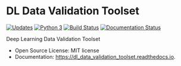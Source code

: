 # DL Data Validation Toolset


[![Updates](https://pyup.io/repos/github/HEP-DL/dl_data_validation_toolset/shield.svg)](https://pyup.io/repos/github/HEP-DL/dl_data_validation_toolset/)
[![Python 3](https://pyup.io/repos/github/HEP-DL/dl_data_validation_toolset/python-3-shield.svg)](https://pyup.io/repos/github/HEP-DL/dl_data_validation_toolset/)
[![Build Status](https://travis-ci.org/HEP-DL/dl_data_validation_toolset.svg?branch=master)](https://travis-ci.org/HEP-DL/dl_data_validation_toolset)
[![Documentation Status](https://readthedocs.org/projects/dl-data-validation-toolset/badge/?version=latest)](http://dl-data-validation-toolset.readthedocs.io/en/latest/?badge=latest)

Deep Learning Data Validation Toolset

* Open Source License: MIT license
* Documentation: https://dl_data_validation_toolset.readthedocs.io.

